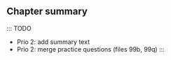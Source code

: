 
## Chapter summary

::: TODO
- Prio 2: add summary text
- Prio 2: merge practice questions (files 99b, 99q)
:::
